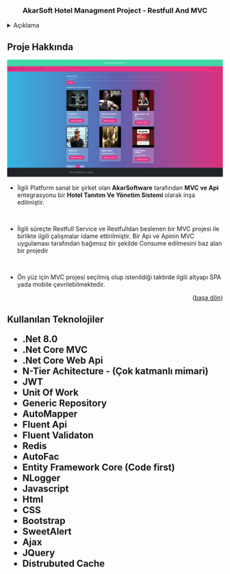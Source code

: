 <a name="readme-top"></a>





<!-- PROJECT LOGO -->
<br />

<div align="center">
  <h3 align="center">AkarSoft Hotel Managment Project - Restfull And MVC </h3>
</div>



<!-- TABLE OF CONTENTS -->
<details>
  <summary>Açıklama</summary>
  <ol>
    <li>
      <a href="#Proje-Hakkinda">Proje Hakkında</a>
    </li>
    <li>
      <a href="#teknolojiler">Kullanılan Teknolojiler </a>
    </li>
      </ol>
</details>



<!-- ABOUT THE PROJECT -->
<h2 id="Proje-Hakkinda"> Proje Hakkında </h2>

 <!-- <img src ="https://github.com/mberkayakardev/E_Commerce_With_Core_MVC/blob/master/Resimler/CostumerKarsilama.png?raw=true" > -->
 <!-- <img src ="https://github.com/mberkayakardev/E_Commerce_With_Core_MVC/blob/master/Resimler/LoginPage.png?raw=true" > -->
 <!-- <img src ="https://github.com/mberkayakardev/E_Commerce_With_Core_MVC/blob/master/Resimler/mainmenu2.png?raw=true" > -->
 <!-- <img src ="https://github.com/mberkayakardev/E_Commerce_With_Core_MVC/blob/master/Resimler/dbsheme.png?raw=true" > -->
 <img src ="https://github.com/mberkayakardev/E_Commerce_With_Core_MVC/blob/master/Resimler/UrunfiltrelemeVePagination.png?raw=true" >

 
 

* İlgili Platform sanal bir şirket olan  <b>AkarSoftware</b> tarafından <b>MVC ve Api </b> entegrasyonu bir <b>Hotel Tanıtım Ve Yönetim Sistemi </b> olarak inşa edilmiştir. 

<br>

* İlgili süreçte Restfull Service ve Restfulldan beslenen bir MVC projesi ile birlikte ilgili çalışmalar idame ettirilmiştir. Bir Api ve Apinin MVC uygulaması tarafından bağımsız bir şekilde Consume edilmesini baz alan bir projedir 
<br>

* Ön yüz için MVC projesi seçilmiş olup istenildiği taktirde ilgili altyapı SPA yada mobile çevrilebilmektedir.  

<p align="right">(<a href="#readme-top">başa dön</a>)</p>


<h2 id="teknolojiler"> Kullanılan Teknolojiler </id>

* .Net 8.0
* .Net Core MVC
* .Net Core Web Api 
* N-Tier Achitecture - (Çok katmanlı mimari)
* JWT 
* Unit Of Work
* Generic Repository
* AutoMapper
* Fluent Api
* Fluent Validaton
* Redis
* AutoFac
* Entity Framework Core (Code first)
* NLogger
* Javascript
* Html  
* CSS  
* Bootstrap
* SweetAlert
* Ajax
* JQuery
* Distrubuted Cache 